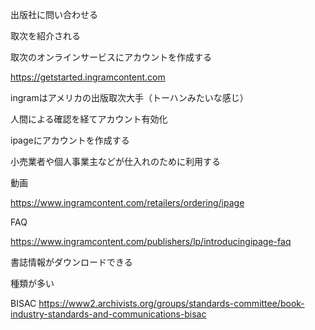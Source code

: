 出版社に問い合わせる

取次を紹介される

取次のオンラインサービスにアカウントを作成する

https://getstarted.ingramcontent.com

ingramはアメリカの出版取次大手（トーハンみたいな感じ）

人間による確認を経てアカウント有効化

ipageにアカウントを作成する

小売業者や個人事業主などが仕入れのために利用する

動画

https://www.ingramcontent.com/retailers/ordering/ipage

FAQ

https://www.ingramcontent.com/publishers/lp/introducingipage-faq

書誌情報がダウンロードできる

種類が多い

BISAC https://www2.archivists.org/groups/standards-committee/book-industry-standards-and-communications-bisac

